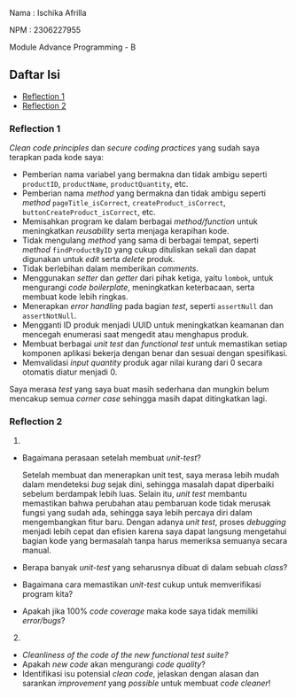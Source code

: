 Nama : Ischika Afrilla

NPM : 2306227955

Module Advance Programming - B

## Daftar Isi

- [Reflection 1](#reflection-1)
- [Reflection 2](#reflection-2)

### Reflection 1
_Clean code principles_ dan _secure coding practices_ yang sudah saya terapkan pada kode saya:
- Pemberian nama variabel yang bermakna dan tidak ambigu seperti `productID`, `productName`, `productQuantity`, etc. 
- Pemberian nama _method_ yang bermakna dan tidak ambigu seperti _method_ `pageTitle_isCorrect`, `createProduct_isCorrect`, `buttonCreateProduct_isCorrect`, etc.
- Memisahkan program ke dalam berbagai _method/function_ untuk meningkatkan _reusability_ serta menjaga kerapihan kode.
- Tidak mengulang _method_ yang sama di berbagai tempat, seperti _method_ `findProductByID` yang cukup dituliskan sekali dan dapat digunakan untuk _edit_ serta _delete_ produk.
- Tidak berlebihan dalam memberikan _comments_.
- Menggunakan _setter_ dan _getter_ dari pihak ketiga, yaitu `lombok`, untuk mengurangi _code boilerplate_, meningkatkan keterbacaan, serta membuat kode lebih ringkas.
- Menerapkan _error handling_ pada bagian _test_, seperti `assertNull` dan `assertNotNull`.
- Mengganti ID produk menjadi UUID untuk meningkatkan keamanan dan mencegah enumerasi saat mengedit atau menghapus produk.
- Membuat berbagai _unit test_ dan _functional test_ untuk memastikan setiap komponen aplikasi bekerja dengan benar dan sesuai dengan spesifikasi.
- Memvalidasi _input_ _quantity_ produk agar nilai kurang dari 0 secara otomatis diatur menjadi 0.

Saya merasa _test_ yang saya buat masih sederhana dan mungkin belum mencakup semua _corner case_ sehingga masih dapat ditingkatkan lagi.

### Reflection 2
1.
- Bagaimana perasaan setelah membuat _unit-test_?

  Setelah membuat dan menerapkan unit test, saya merasa lebih mudah dalam mendeteksi _bug_ sejak dini, sehingga masalah dapat diperbaiki sebelum berdampak lebih luas. Selain itu, _unit test_ membantu memastikan bahwa perubahan atau pembaruan kode tidak merusak fungsi yang sudah ada, sehingga saya lebih percaya diri dalam mengembangkan fitur baru. Dengan adanya _unit test_, proses _debugging_ menjadi lebih cepat dan efisien karena saya dapat langsung mengetahui bagian kode yang bermasalah tanpa harus memeriksa semuanya secara manual.


- Berapa banyak _unit-test_ yang seharusnya dibuat di dalam sebuah _class_?
- Bagaimana cara memastikan _unit-test_ cukup untuk memverifikasi program kita?
- Apakah jika 100% _code coverage_ maka kode saya tidak memiliki _error/bugs_?

2.
- _Cleanliness of the code of the new functional test suite?_
- Apakah _new code_ akan mengurangi _code quality_?
- Identifikasi isu potensial _clean code_, jelaskan dengan alasan dan sarankan _improvement_ yang _possible_ untuk membuat _code cleaner_!